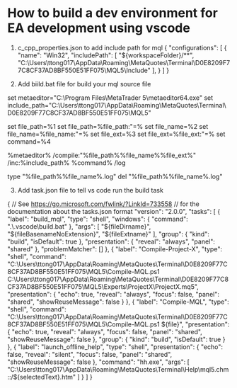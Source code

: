 # How to build a dev environment for EA development using vscode

1. c_cpp_properties.json to add include path for mql
  {
    "configurations": [
        {
            "name": "Win32",
            "includePath": [
                "${workspaceFolder}/**",
                "C:\\Users\\ttong017\\AppData\\Roaming\\MetaQuotes\\Terminal\\D0E8209F77C8CF37AD8BF550E51FF075\\MQL5\\Include"
            ],
         }
      ]
   }
   
 2. Add biild.bat file for build your mql source file 
 
  
set metaeditor="C:\\Program Files\\MetaTrader 5\\metaeditor64.exe"
set include_path="C:\\Users\\ttong017\\AppData\\Roaming\\MetaQuotes\\Terminal\\D0E8209F77C8CF37AD8BF550E51FF075\\MQL5"

set file_path=%1
set file_path=%file_path:"=%
set file_name=%2
set file_name=%file_name:"=%
set file_ext=%3
set file_ext=%file_ext:"=%
set command=%4

%metaeditor% /compile:"%file_path%\%file_name%%file_ext%" /inc:%include_path% %command% /log

type "%file_path%\%file_name%.log"
del "%file_path%\%file_name%.log"

  3. Add  task.json file to tell vs code run the build task
  
{
    // See https://go.microsoft.com/fwlink/?LinkId=733558
    // for the documentation about the tasks.json format
    "version": "2.0.0",
    "tasks": [
        {
            "label": "build_mql",
            "type": "shell",
            "windows": {
                "command": ".\\.vscode\\build.bat"
            },
            "args": [
                "${fileDirname}",
                "${fileBasenameNoExtension}",
                "${fileExtname}"
            ],
            "group": {
                "kind": "build",
                "isDefault": true
            },
            "presentation": {
                "reveal": "always",
                "panel": "shared"
            },
            "problemMatcher": []
        },
        {
            "label": "Compile-Project-X",
            "type": "shell",
            "command": "C:\\Users\\ttong017\\AppData\\Roaming\\MetaQuotes\\Terminal\\D0E8209F77C8CF37AD8BF550E51FF075\\MQL5\\Compile-MQL.ps1  C:\\Users\\ttong017\\AppData\\Roaming\\MetaQuotes\\Terminal\\D0E8209F77C8CF37AD8BF550E51FF075\\MQL5\\Experts\\ProjectX\\ProjectX.mq5",
            "presentation": {
                "echo": true,
                "reveal": "always",
                "focus": false,
                "panel": "shared",
                "showReuseMessage": false
            }
        },
        {
            "label": "Compile-MQL",
            "type": "shell",
            "command": "C:\\Users\\ttong017\\AppData\\Roaming\\MetaQuotes\\Terminal\\D0E8209F77C8CF37AD8BF550E51FF075\\MQL5\\Compile-MQL.ps1 ${file}",
            "presentation": {
                "echo": true,
                "reveal": "always",
                "focus": false,
                "panel": "shared",
                "showReuseMessage": false
            },
            "group": {
                "kind": "build",
                "isDefault": true
            }
        },
        {
            "label": "launch_offline_help",
            "type": "shell",
            "presentation": {
                "echo": false,
                "reveal": "silent",
                "focus": false,
                "panel": "shared",
                "showReuseMessage": false
            },
            "command": "hh.exe",
            "args": [
                "C:\\Users\\ttong017\\AppData\\Roaming\\MetaQuotes\\Terminal\\Help\\mql5.chm::/${selectedText}.htm"
            ]
        }
    ]
}
 
            

